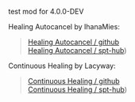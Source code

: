 test mod for 4.0.0-DEV



Healing Autocancel by IhanaMies:  
> [Healing Autocancel / github](https://github.com/IhanaMies/HealingAutoCancel)  
> [Healing Autocancel / spt-hub](https://hub.sp-tarkov.com/files/file/1779-healing-autocancel))  
  
Continuous Healing by Lacyway:  
> [Continuous Healing / github](https://github.com/Lacyway/ContinuousHealing)  
> [Continuous Healing / spt-hub](https://hub.sp-tarkov.com/files/file/2546-continuous-healing))  
